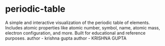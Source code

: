 # periodic-table
A simple and interactive visualization of the periodic table of elements. Includes atomic properties like atomic number, symbol, name, atomic mass, electron configuration, and more. Built for educational and reference purposes.
author - krishna gupta
author - KRISHNA GUPTA

